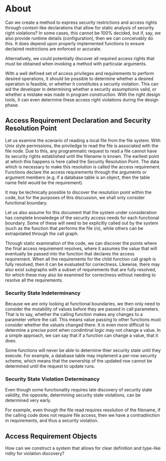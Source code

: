 # About

Can we create a method to express security restrictions and access rights through context-like declarations that allow for static analysis of security right violations?  In some cases, this cannot be 100% decided, but if, say, we also provide runtime details (configuration), then we can conceivably do this.  It does depend upon properly implemented functions to ensure declaired restrictions are enforced or accurate.
  
Alternatively, we could potentially discover all required access rights that must be obtained when invoking a method with particular arguments.

With a well defined set of access privileges and requirements to perform desired operations, it should be possible to determine whether a desired operation is feasible, or whether it constitutes a security violation.  This can aid the developer in determining whether a security assumptionis valid, or whether a mistake was made in program construction.  With the right design tools, it can even determine these access right violations during the design phase.

## Access Requirement Declaration and Security Resolution Point

Let us examine the scenario of reading a local file from the file system.  With Unix style permissions, the priviledge to read the file is associated with the file node.  Due to this, any programmatic request to read a file cannot have its security rights established until the filename is known.  The earliest point at which this happens is here called the Security Resolution Point.  The data which is necessary to make this resolution is called the access requirement.  Functions declare the access requirements through the arguments or argument members (e.g. if a database table is an object, then the table name field would be the requirement).

It may be technically possible to discover the resolution point within the code, but for the purposes of this discussion, we shall only consider functional boundary.

Let us also assume for this document that the system under consideration has complete knowledege of the security access needs for each functional boundary.  Some of these will need to be explicitly called out by the system (such as the function that performs the file i/o), while others can be extrapolated through the call graph.

Through static examination of the code, we can discover the points where the final access requirement resolves, where it assumes the value that will eventually be passed into the function that declares the access requirement.  When all the requirements for the child function call graph is fully resolved, then it can be evaluated for correctness.  Likewise, there may also exist subgraphs with a subset of requirements that are fully resolved, for which these may also be examined for correctness without needing to resolve all the requirements.

### Security State Indeterminancy

Because we are only looking at functional boundaries, we then only need to consider the mutability of values before they are passed in call parameters.  That is to say, whether the calling function makes any changes to a parameter vefore the call.  This means value passing to other functions must consider whether the valueis changed there. It is even more difficult to determine a precise point when condintinal logic may not change a value.  In a simple approach, we can say that if a function can change a value, that it does.

Some functions will never be able to determine thier security state until they execute.  For example, a database table may implement a per-row security scheme, which means that the ownership of the updated row cannot be determined until the request to update runs.

### Security State Violation Determinancy

Even though some functionality requires late discovery of security state validity, the opposite, determining security state violations, can be determined very early.

For example, even though the file read requires resolution of the filename, if the calling code does not require file access, then we have a contradinction in requirements, and thus a security violation.


## Access Requirement Objects

How can we construct a system that allows for clear definition and type-like ridity for violation discovery?
